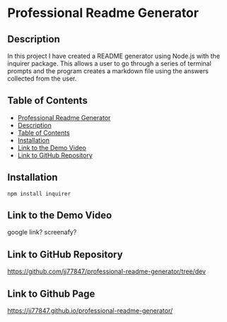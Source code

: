 # Professional Readme Generator

## Description

In this project I have created a README generator using Node.js with the inquirer package. This allows a user to go through a series of terminal prompts and the program creates a markdown file using the answers collected from the user.

## Table of Contents

- [Professional Readme Generator](#)
- [Description](#)
- [Table of Contents](#)
- [Installation](#)
- [Link to the Demo Video](#)
- [Link to GitHub Repository](#)

## Installation

```
npm install inquirer
```

## Link to the Demo Video

google link? screenafy?

## Link to GitHub Repository

https://github.com/jj77847/professional-readme-generator/tree/dev

## Link to Github Page

https://jj77847.github.io/professional-readme-generator/
